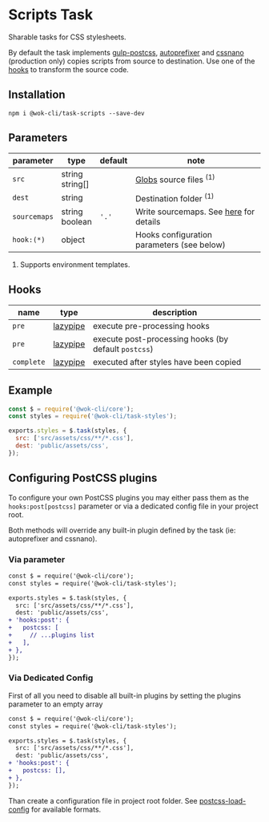 # Scripts Task

Sharable tasks for CSS stylesheets.

By default the task implements [gulp-postcss](https://github.com/postcss/gulp-postcss), [autoprefixer](https://github.com/postcss/autoprefixer) and [cssnano](https://cssnano.co/) (production only) copies scripts from source to destination. Use one of the [hooks](#hooks) to transform the source code.

## Installation

```
npm i @wok-cli/task-scripts --save-dev
```

## Parameters

| parameter    | type               | default | note                                        |
| ------------ | ------------------ | ------- | ------------------------------------------- |
| `src`        | string<br>string[] |         | [Globs][1] source files <sup>(1)</sup>      |
| `dest`       | string             |         | Destination folder <sup>(1)</sup>           |
| `sourcemaps` | string<br>boolean  | `'.'`   | Write sourcemaps. See [here][2] for details |
| `hook:(*)`   | object             |         | Hooks configuration parameters (see below)  |

1. Supports environment templates.

[1]: https://gulpjs.com/docs/en/api/concepts#globs
[2]: https://gulpjs.com/docs/en/api/src#sourcemaps

## Hooks

| name       | type          | description                                          |
| ---------- | ------------- | ---------------------------------------------------- |
| `pre`      | [lazypipe][1] | execute pre-processing hooks                         |
| `pre`      | [lazypipe][1] | execute post-processing hooks (by default `postcss`) |
| `complete` | [lazypipe][1] | executed after styles have been copied               |

[1]: https://github.com/OverZealous/lazypipe

## Example

```js
const $ = require('@wok-cli/core');
const styles = require('@wok-cli/task-styles');

exports.styles = $.task(styles, {
  src: ['src/assets/css/**/*.css'],
  dest: 'public/assets/css',
});
```

## Configuring PostCSS plugins

To configure your own PostCSS plugins you may either pass them as the `hooks:post[postcss]` parameter or via a dedicated config file in your project root.

Both methods will override any built-in plugin defined by the task (ie: autoprefixer and cssnano).

### Via parameter

```diff
const $ = require('@wok-cli/core');
const styles = require('@wok-cli/task-styles');

exports.styles = $.task(styles, {
  src: ['src/assets/css/**/*.css'],
  dest: 'public/assets/css',
+ 'hooks:post': {
+   postcss: [
+     // ...plugins list
+   ],
+ },
});
```

### Via Dedicated Config

First of all you need to disable all built-in plugins by setting the plugins parameter to an empty array

```diff
const $ = require('@wok-cli/core');
const styles = require('@wok-cli/task-styles');

exports.styles = $.task(styles, {
  src: ['src/assets/css/**/*.css'],
  dest: 'public/assets/css',
+ 'hooks:post': {
+   postcss: [],
+ },
});
```

Than create a configuration file in project root folder. See [postcss-load-config](https://www.npmjs.com/package/postcss-load-config) for available formats.
